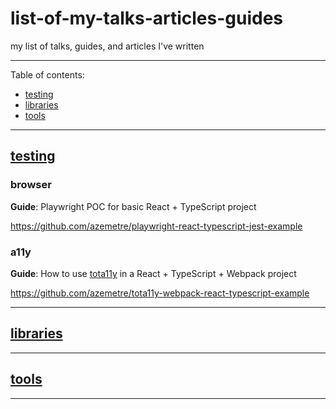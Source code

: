 # list-of-my-talks-articles-guides
my list of talks, guides, and articles I've written

---
Table of contents:
* [testing](#testing)
* [libraries](#libraries)
* [tools](#tools)
---

## [testing](#testing)

### browser
**Guide**: Playwright POC for basic React + TypeScript project

https://github.com/azemetre/playwright-react-typescript-jest-example

### a11y
**Guide**: How to use [tota11y](https://github.com/Khan/tota11y) in a React + TypeScript + Webpack project

https://github.com/azemetre/tota11y-webpack-react-typescript-example

---

## [libraries](#libraries)

---

## [tools](#tools)

---
